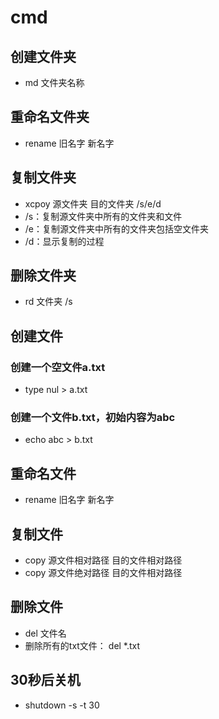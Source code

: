 # cmd
## 创建文件夹
* md 文件夹名称
## 重命名文件夹
* rename 旧名字 新名字
## 复制文件夹
* xcpoy 源文件夹 目的文件夹 /s/e/d
* /s：复制源文件夹中所有的文件夹和文件
* /e：复制源文件夹中所有的文件夹包括空文件夹
* /d：显示复制的过程
## 删除文件夹
* rd 文件夹 /s
## 创建文件
### 创建一个空文件a.txt
* type nul > a.txt
### 创建一个文件b.txt，初始内容为abc
* echo abc > b.txt
## 重命名文件
* rename 旧名字 新名字
## 复制文件
* copy 源文件相对路径  目的文件相对路径
* copy 源文件绝对路径  目的文件相对路径
## 删除文件
* del 文件名
* 删除所有的txt文件： del *.txt
## 30秒后关机
* shutdown -s -t 30